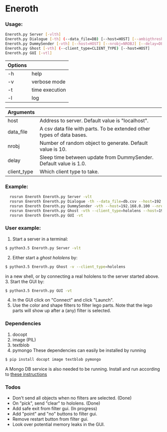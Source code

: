 # Eneroth  
### Usage:
```sh
Eneroth.py Server [-vlth]
Eneroth.py Dialogue [-th] (--data_file=DB) [--host=HOST] [--ambigthresh=AMBIGTHRESH]
Eneroth.py DummySender [-vth] [--host=HOST] [--nrobj=NROBJ] [--delay=DELAY]
Eneroth.py Ghost [-vth] (--client_type=CLIENT_TYPE) [--host=HOST] 
Eneroth.py GUI [-vtl]
```

| Options  |   |
| ------ | ------ |
| -h | help |
| -v | verbose mode |
| -t | time execution |
| -l | log |

|  Arguments |   |
| ------ | ------ |
| host |  Address to server. Default value is "localhost". |
| data_file | A csv data file with parts. To be extended other types of data bases. |
| nrobj | Number of random object to generate. Default value is 10. |
| delay | Sleep time between update from DummySender. Default value is 1.0. |
| client_type | Which client type to take. |

### Example:
```sh
  rosrun Eneroth Eneroth.py Server -vlt
  rosrun Eneroth Eneroth.py Dialogue -th --data_file=db.csv --host=192.168.0.100 --ambigthresh=0.5
  rosrun Eneroth Eneroth.py DummySender -vth --host=192.168.0.100 --nrobj=20 --delay=2.0
  rosrun Eneroth Eneroth.py Ghost -vth --client_type=hololens --host=192.168.0.100
  rosrun Eneroth Eneroth.py GUI -vt
 ```
 
 ### User example:
 1. Start a server in a terminal:
 ```sh
$ python3.5 Eneroth.py Server -vlt
```
2. Either start a *ghost hololens* by:
 ```sh
$ python3.5 Eneroth.py Ghost -v --client_type=hololens
```
in a new shell, or by connecting a real hololens to the server started above.
3. Start the GUI by:
 ```sh
$ python3.5 Eneroth.py GUI -vt
```
4. In the GUI click on "Connect" and click "Launch".
5. Use the color and shape filters to filter lego parts. Note that the lego parts will show up after a (any) filter is selected.

### Dependencies
1. docopt
2. image (PIL)
3. textblob
4. pymongo
These dependencies can easily be installed by running
```sh
$ pip install docopt image textblob pymongo
```
A Mongo DB service is also needed to be running. Install and run according to [these instructions](https://docs.mongodb.com/manual/tutorial/install-mongodb-on-windows/)

### Todos
 - Don't send all objects when no filters are selected. (Done)
 - On "pick", send "clear" to hololens. (Done)
 - Add safe exit from filter gui. (In progress)
 - Add "point" and "no" buttons to filter gui.
 - Remove restart button from filter gui.
 - Look over potential memory leaks in the GUI.









